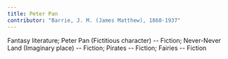 ```yaml
---
title: Peter Pan
contributor: "Barrie, J. M. (James Matthew), 1860-1937"
---
```


Fantasy literature; Peter Pan (Fictitious character) -- Fiction; Never-Never Land (Imaginary place) -- Fiction; Pirates -- Fiction; Fairies -- Fiction
